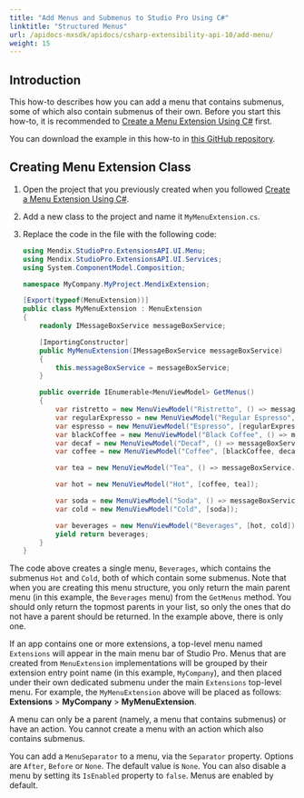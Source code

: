 ```yaml
---
title: "Add Menus and Submenus to Studio Pro Using C#"
linktitle: "Structured Menus"
url: /apidocs-mxsdk/apidocs/csharp-extensibility-api-10/add-menu/
weight: 15
---
```


## Introduction

This how-to describes how you can add a menu that contains submenus, some of which also contain submenus of their own. Before you start this how-to, it is recommended to [Create a Menu Extension Using C#](/apidocs-mxsdk/apidocs/csharp-extensibility-api/create-menu-extension/) first.

You can download the example in this how-to in [this GitHub repository](https://github.com/mendix/ExtensionAPI-Samples).

## Creating Menu Extension Class

1. Open the project that you previously created when you followed [Create a Menu Extension Using C#](/apidocs-mxsdk/apidocs/csharp-extensibility-api/create-menu-extension/).
2. Add a new class to the project and name it `MyMenuExtension.cs`.
3. Replace the code in the file with the following code:

    ```csharp
    using Mendix.StudioPro.ExtensionsAPI.UI.Menu;
    using Mendix.StudioPro.ExtensionsAPI.UI.Services;
    using System.ComponentModel.Composition;
    
    namespace MyCompany.MyProject.MendixExtension;
    
    [Export(typeof(MenuExtension))]
    public class MyMenuExtension : MenuExtension
    {
        readonly IMessageBoxService messageBoxService;
    
        [ImportingConstructor]
        public MyMenuExtension(IMessageBoxService messageBoxService)
        {
            this.messageBoxService = messageBoxService;
        }
    
        public override IEnumerable<MenuViewModel> GetMenus()
        {
            var ristretto = new MenuViewModel("Ristretto", () => messageBoxService.ShowInformation("Ristretto"));
            var regularExpresso = new MenuViewModel("Regular Espresso", () => messageBoxService.ShowInformation("Regular Espresso"));
            var espresso = new MenuViewModel("Espresso", [regularExpresso, ristretto]);
            var blackCoffee = new MenuViewModel("Black Coffee", () => messageBoxService.ShowInformation("Black Coffee"));
            var decaf = new MenuViewModel("Decaf", () => messageBoxService.ShowInformation("Decaf")) { Separator = MenuSeparator.After };
            var coffee = new MenuViewModel("Coffee", [blackCoffee, decaf, espresso]);
    
            var tea = new MenuViewModel("Tea", () => messageBoxService.ShowInformation("Tea"));
    
            var hot = new MenuViewModel("Hot", [coffee, tea]);
    
            var soda = new MenuViewModel("Soda", () => messageBoxService.ShowInformation("Soda"));
            var cold = new MenuViewModel("Cold", [soda]);
    
            var beverages = new MenuViewModel("Beverages", [hot, cold]);
            yield return beverages;
        }
    }
    ```

The code above creates a single menu, `Beverages`, which contains the submenus `Hot` and `Cold`, both of which contain some submenus. Note that when you are creating this menu structure, you only return the main parent menu (in this example, the `Beverages` menu) from the `GetMenus` method. You should only return the topmost parents in your list, so only the ones that do not have a parent should be returned. In the example above, there is only one.

If an app contains one or more extensions, a top-level menu named `Extensions` will appear in the main menu bar of Studio Pro. Menus that are created from `MenuExtension` implementations will be grouped by their extension entry point name (in this example, `MyCompany`), and then placed under their own dedicated submenu under the main `Extensions` top-level menu. For example, the `MyMenuExtension` above will be placed as follows: **Extensions** > **MyCompany** > **MyMenuExtension**.

A menu can only be a parent (namely, a menu that contains submenus) or have an action. You cannot create a menu with an action which also contains submenus.

You can add a `MenuSeparator` to a menu, via the `Separator` property. Options are `After`, `Before` or `None`. The default value is `None`. You can also disable a menu by setting its `IsEnabled` property to `false`. Menus are enabled by default.
